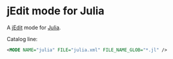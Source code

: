 # jEdit mode for Julia

A [jEdit](http://jedit.org) mode for [Julia](http://julialang.org).

Catalog line:

```xml
<MODE NAME="julia" FILE="julia.xml" FILE_NAME_GLOB="*.jl" />
```

